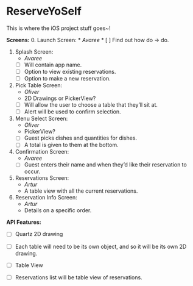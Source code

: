 # ReserveYoSelf
This is where the iOS project stuff goes~!

**Screens:**
0. Launch Screen:
	* *Avaree*
	* [ ] Find out how do -> do.
1. Splash Screen:
	* *Avaree*
	* [ ] Will contain app name.
	* [ ] Option to view existing reservations.
	* [ ] Option to make a new reservation.
2. Pick Table Screen:
	* *Oliver*
	* 2D Drawings or PickerView?
	* [ ] Will allow the user to choose a table that they’ll sit at.
	* [ ] Alert will be used to confirm selection.
3. Menu Select Screen:
	* *Oliver*
	* PickerView?
	* [ ] Guest picks dishes and quantities for dishes. 
	* [ ] A total is given to them at the bottom. 
4. Confirmation Screen:
	* *Avaree*
	* [ ] Guest enters their name and when they’d like their reservation to occur. 
5. Reservations Screen:
	* *Artur*
	* A table view with all the current reservations.
6. Reservation Info Screen:
	* *Artur*
	* Details on a specific order.





**API Features:**
- [ ] Quartz 2D drawing
- [ ] Each table will need to be its own object, and so it will be its own 2D drawing. 
- [ ] Table View
- [ ] Reservations list will be table view of reservations.

